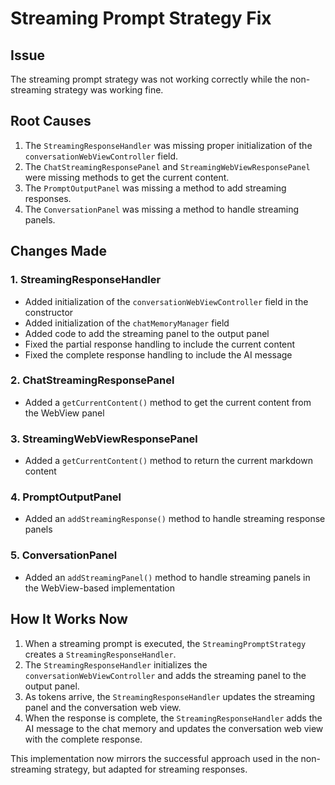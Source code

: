 # Streaming Prompt Strategy Fix

## Issue
The streaming prompt strategy was not working correctly while the non-streaming strategy was working fine.

## Root Causes
1. The `StreamingResponseHandler` was missing proper initialization of the `conversationWebViewController` field.
2. The `ChatStreamingResponsePanel` and `StreamingWebViewResponsePanel` were missing methods to get the current content.
3. The `PromptOutputPanel` was missing a method to add streaming responses.
4. The `ConversationPanel` was missing a method to handle streaming panels.

## Changes Made

### 1. StreamingResponseHandler
- Added initialization of the `conversationWebViewController` field in the constructor
- Added initialization of the `chatMemoryManager` field
- Added code to add the streaming panel to the output panel
- Fixed the partial response handling to include the current content
- Fixed the complete response handling to include the AI message

### 2. ChatStreamingResponsePanel
- Added a `getCurrentContent()` method to get the current content from the WebView panel

### 3. StreamingWebViewResponsePanel
- Added a `getCurrentContent()` method to return the current markdown content

### 4. PromptOutputPanel
- Added an `addStreamingResponse()` method to handle streaming response panels

### 5. ConversationPanel
- Added an `addStreamingPanel()` method to handle streaming panels in the WebView-based implementation

## How It Works Now
1. When a streaming prompt is executed, the `StreamingPromptStrategy` creates a `StreamingResponseHandler`.
2. The `StreamingResponseHandler` initializes the `conversationWebViewController` and adds the streaming panel to the output panel.
3. As tokens arrive, the `StreamingResponseHandler` updates the streaming panel and the conversation web view.
4. When the response is complete, the `StreamingResponseHandler` adds the AI message to the chat memory and updates the conversation web view with the complete response.

This implementation now mirrors the successful approach used in the non-streaming strategy, but adapted for streaming responses.